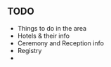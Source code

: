 TODO
----
* Things to do in the area
* Hotels & their info
* Ceremony and Reception info
* Registry
*

